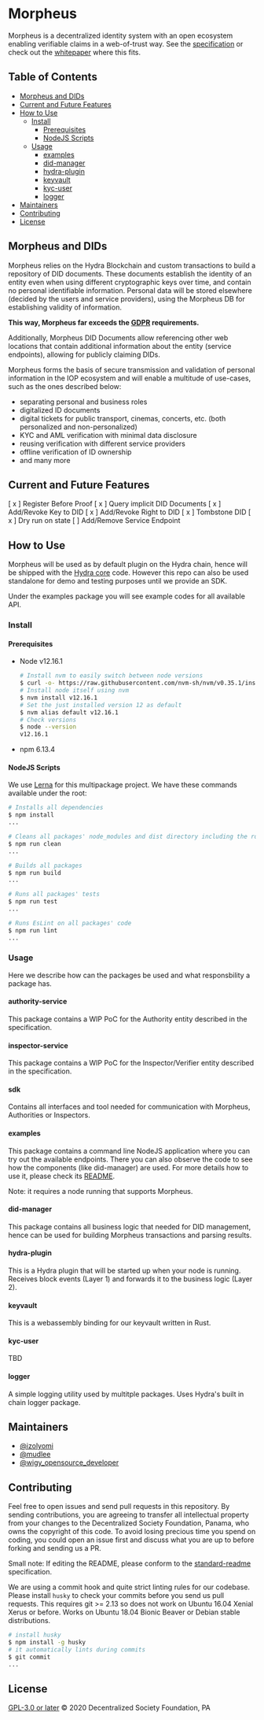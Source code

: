 # Morpheus

Morpheus is a decentralized identity system with an open ecosystem enabling verifiable claims in a
web-of-trust way. See the [specification](https://iop-stack.iop.rocks/dids-and-claims/specification/) or check out the [whitepaper](https://iop.global/whitepaper/) where this fits.

## Table of Contents <!-- omit in toc -->

- [Morpheus and DIDs](#morpheus-and-dids)
- [Current and Future Features](#current-and-future-features)
- [How to Use](#how-to-use)
  - [Install](#install)
    - [Prerequisites](#prerequisites)
    - [NodeJS Scripts](#nodejs-scripts)
  - [Usage](#usage)
    - [examples](#examples)
    - [did-manager](#did-manager)
    - [hydra-plugin](#hydra-plugin)
    - [keyvault](#keyvault)
    - [kyc-user](#kyc-user)
    - [logger](#logger)
- [Maintainers](#maintainers)
- [Contributing](#contributing)
- [License](#license)

## Morpheus and DIDs

Morpheus relies on the Hydra Blockchain and custom transactions to build a repository of DID documents.
These documents establish the identity of an entity even when using different cryptographic keys over time, and contain no personal identifiable information.
Personal data will be stored elsewhere (decided by the users and service providers), using the Morpheus DB for establishing validity of information.

**This way, Morpheus far exceeds the [GDPR](https://gdpr-info.eu/) requirements.**

Additionally, Morpheus DID Documents allow referencing other web locations that contain additional information about the entity (service endpoints),
allowing for publicly claiming DIDs.

Morpheus forms the basis of secure transmission and validation of personal information in the IOP ecosystem and will enable a multitude of use-cases, such as the ones described below:

- separating personal and business roles
- digitalized ID documents
- digital tickets for public transport, cinemas, concerts, etc. (both personalized and non-personalized)
- KYC and AML verification with minimal data disclosure
- reusing verification with different service providers
- offline verification of ID ownership
- and many more

## Current and Future Features

[ x ] Register Before Proof
[ x ] Query implicit DID Documents
[ x ] Add/Revoke Key to DID
[ x ] Add/Revoke Right to DID
[ x ] Tombstone DID
[ x ] Dry run on state
[ ] Add/Remove Service Endpoint

## How to Use

Morpheus will be used as by default plugin on the Hydra chain, hence will be shipped with the [Hydra core](https://github.com/Internet-of-People/hydra-core) code.
However this repo can also be used standalone for demo and testing purposes until we provide an SDK.

Under the examples package you will see example codes for all available API.

### Install

#### Prerequisites

- Node v12.16.1

  ```bash
  # Install nvm to easily switch between node versions
  $ curl -o- https://raw.githubusercontent.com/nvm-sh/nvm/v0.35.1/install.sh | bash
  # Install node itself using nvm
  $ nvm install v12.16.1
  # Set the just installed version 12 as default
  $ nvm alias default v12.16.1
  # Check versions
  $ node --version
  v12.16.1
  ```

- npm 6.13.4

#### NodeJS Scripts

We use [Lerna](https://lerna.js.org/) for this multipackage project. We have these commands available under the root:

```bash
# Installs all dependencies
$ npm install
...
```

```bash
# Cleans all packages' node_modules and dist directory including the root itself
$ npm run clean
...
```

```bash
# Builds all packages
$ npm run build
...
```

```bash
# Runs all packages' tests
$ npm run test
...
```

```bash
# Runs EsLint on all packages' code
$ npm run lint
...
```

### Usage

Here we describe how can the packages be used and what responsbility a package has.

#### authority-service

This package contains a WIP PoC for the Authority entity described in the specification.

#### inspector-service

This package contains a WIP PoC for the Inspector/Verifier entity described in the specification.

#### sdk

Contains all interfaces and tool needed for communication with Morpheus, Authorities or Inspectors.

#### examples

This package contains a command line NodeJS application where you can try out the available endpoints. There you can also observe the code to see how the components (like did-manager) are used. For more details how to use it, please check its [README](packages/examples/README.md).

Note: it requires a node running that supports Morpheus.

#### did-manager

This package contains all business logic that needed for DID management, hence can be used for building Morpheus transactions and parsing results.

#### hydra-plugin

This is a Hydra plugin that will be started up when your node is running. Receives block events (Layer 1) and forwards it to the business logic (Layer 2).

#### keyvault

This is a webassembly binding for our keyvault written in Rust.

#### kyc-user

TBD

#### logger

A simple logging utility used by multitple packages. Uses Hydra's built in chain logger package.

## Maintainers

- [@izolyomi](https://github.com/izolyomi)
- [@mudlee](https://github.com/mudlee)
- [@wigy_opensource_developer](https://github.com/wigy_opensource_developer)

## Contributing

Feel free to open issues and send pull requests in this repository. By sending contributions, you are agreeing to transfer all intellectual property from your changes to the Decentralized Society Foundation, Panama, who owns the copyright of this code. To avoid losing precious time you spend on coding, you could
open an issue first and discuss what you are up to before forking and sending us
a PR.

Small note: If editing the README, please conform to the
[standard-readme](https://github.com/RichardLitt/standard-readme) specification.

We are using a commit hook and quite strict linting rules for our codebase. Please install `husky` to check your commits before you send us pull requests. This requires git >= 2.13 so does not work on Ubuntu 16.04 Xenial Xerus or before. Works on Ubuntu 18.04 Bionic Beaver or Debian stable distributions.

```sh
# install husky
$ npm install -g husky
# it automatically lints during commits
$ git commit
...
```

## License

[GPL-3.0 or later](https://spdx.org/licenses/GPL-3.0-or-later)
© 2020 Decentralized Society Foundation, PA
